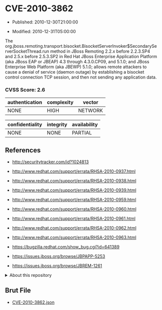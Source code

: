 # CVE-2010-3862

- Published: 2010-12-30T21:00:00

- Modified: 2010-12-31T05:00:00

The org.jboss.remoting.transport.bisocket.BisocketServerInvoker$SecondaryServerSocketThread.run method in JBoss Remoting 2.2.x before 2.2.3.SP4 and 2.5.x before 2.5.3.SP2 in Red Hat JBoss Enterprise Application Platform (aka JBoss EAP or JBEAP) 4.3 through 4.3.0.CP09, and 5.1.0; and JBoss Enterprise Web Platform (aka JBEWP) 5.1.0; allows remote attackers to cause a denial of service (daemon outage) by establishing a bisocket control connection TCP session, and then not sending any application data.

### CVSS Score: **2.6**

| authentication | complexity | vector |
| --- | --- | --- |
| NONE | HIGH | NETWORK |

| confidentiality | integrity | availability |
| --- | --- | --- |
| NONE | NONE | PARTIAL |

## References

* http://securitytracker.com/id?1024813

* http://www.redhat.com/support/errata/RHSA-2010-0937.html

* http://www.redhat.com/support/errata/RHSA-2010-0938.html

* http://www.redhat.com/support/errata/RHSA-2010-0939.html

* http://www.redhat.com/support/errata/RHSA-2010-0959.html

* http://www.redhat.com/support/errata/RHSA-2010-0960.html

* http://www.redhat.com/support/errata/RHSA-2010-0961.html

* http://www.redhat.com/support/errata/RHSA-2010-0962.html

* http://www.redhat.com/support/errata/RHSA-2010-0963.html

* https://bugzilla.redhat.com/show_bug.cgi?id=641389

* https://issues.jboss.org/browse/JBPAPP-5253

* https://issues.jboss.org/browse/JBREM-1261

<details>
<summary>About this repository</summary> 

  This repository is part of the project [Live Hack CVE](https://github.com/Live-Hack-CVE). Main website can be found [www.live-hack.org](https://www.live-hack.org) 
  
  Made by [Sn0wAlice](https://github.com/Sn0wAlice) for the people that care about security and need to have a feed of the latest CVEs. Hope you enjoy it, don't forget to star the repo and follow me on [Twitter](https://twitter.com/Sn0wAlice) and [Github](https://github.com/Sn0wAlice). And that is my [personnal website](https://www.alice-snow.me/)

  - [Home Page](https://github.com/Live-Hack-CVE)
  - [Framework](https://github.com/Live-Hack-CVE/cve-framework)
  - [CVE database](https://github.com/Live-Hack-CVE/full_database)
  - [Changelog](https://github.com/Live-Hack-CVE/Changelog)
</details>

## Brut File

* [CVE-2010-3862.json](https://raw.githubusercontent.com/Live-Hack-CVE/full_database/main/cves/2010/CVE-2010-3862.json)

